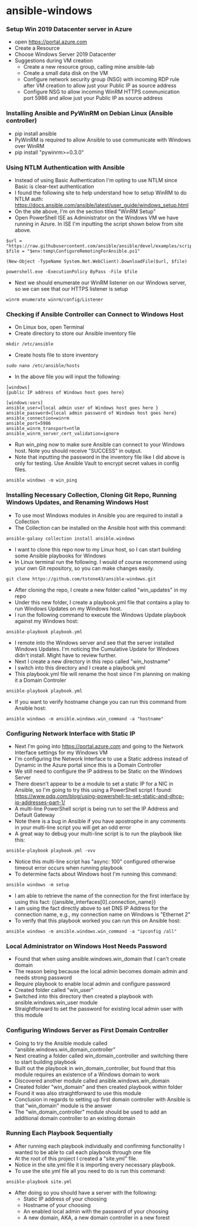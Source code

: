 # ansible-windows

### Setup Win 2019 Datacenter server in Azure
- open https://portal.azure.com
- Create a Resource
- Choose Windows Server 2019 Datacenter
- Suggestions during VM creation
  - Create a new resource group, calling mine ansible-lab
  - Create a small data disk on the VM
  - Configure network security group (NSG) with incoming RDP rule after VM creation to allow just your Public IP as source address
  - Configure NSG to allow incoming WinRM HTTPS communication port 5986 and allow just your Public IP as source address

### Installing Ansible and PyWinRM on Debian Linux (Ansible controller)
- pip install ansible
- PyWinRM is required to allow Ansible to use communicate with Windows over WinRM
- pip install "pywinrm>=0.3.0"

### Using NTLM Authentication with Ansible
- Instead of using Basic Authentication I'm opting to use NTLM since Basic is clear-text authentication
- I found the following site to help understand how to setup WinRM to do NTLM auth: https://docs.ansible.com/ansible/latest/user_guide/windows_setup.html
- On the site above, I'm on the section titled "WinRM Setup"
- Open PowerShell ISE as Administrator on the Windows VM we have running in Azure.  In ISE I'm inputting the script shown below from site above.
```  [Net.ServicePointManager]::SecurityProtocol = [Net.SecurityProtocolType]::Tls12
$url = "https://raw.githubusercontent.com/ansible/ansible/devel/examples/scripts/ConfigureRemotingForAnsible.ps1"
$file = "$env:temp\ConfigureRemotingForAnsible.ps1"

(New-Object -TypeName System.Net.WebClient).DownloadFile($url, $file)

powershell.exe -ExecutionPolicy ByPass -File $file 
```
- Next we should enumerate our WinRM listener on our Windows server, so we can see that our HTTPS listener is setup

```winrm enumerate winrm/config/Listener```

### Checking if Ansible Controller can Connect to Windows Host
- On Linux box, open Terminal
- Create directory to store our Ansible inventory file

```mkdir /etc/ansible```
- Create hosts file to store inventory

```sudo nano /etc/ansible/hosts```

- In the above file you will input the following:
```
[windows]
{public IP address of Windows host goes here}

[windows:vars]
ansible_user={local admin user of Windows host goes here }
ansible_password={local admin password of Windows host goes here}
ansible_connection=winrm
ansible_port=5986
ansible_winrm_transport=ntlm
ansible_winrm_server_cert_validation=ignore
```
- Run win_ping now to make sure Ansible can connect to your Windows host.  Note you should receive "SUCCESS" in output.
- Note that inputting the password in the inventory file like I did above is only for testing.  Use Ansible Vault to encrypt secret values in config files.

```ansible windows -m win_ping```

### Installing Necessary Collection, Cloning Git Repo, Running Windows Updates, and Renaming Windows Host
- To use most Windows modules in Ansible you are required to install a Collection
- The Collection can be installed on the Ansible host with this command:

```ansible-galaxy collection install ansible.windows```
- I want to clone this repo now to my Linux host, so I can start building some Ansible playbooks for Windows
- In Linux terminal run the following.  I would of course recommend using your own Git repository, so you can make changes easily.

```git clone https://github.com/tstone43/ansible-windows.git```

- After cloning the repo, I create a new folder called "win_updates" in my repo
- Under this new folder, I create a playbook.yml file that contains a play to run Windows Updates on my Windows host.
- I run the following command to execute the Windows Update playbook against my Windows host:

```ansible-playbook playbook.yml```
- I remote into the Windows server and see that the server installed Windows Updates.  I'm noticing the Cumulative Update for Windows didn't install.  Might have to review further.
- Next I create a new directory in this repo called "win_hostname"
- I switch into this directory and I create a playbook.yml
- This playbook.yml file will rename the host since I'm planning on making it a Domain Controler

```ansible-playbook playbook.yml```
- If you want to verify hostname change you can run this command from Ansible host:

```ansible windows -m ansible.windows.win_command -a "hostname"```

### Configuring Network Interface with Static IP
- Next I'm going into https://portal.azure.com and going to the Network Interface settings for my Windows VM
- I'm configuring the Network Interface to use a Static address instead of Dynamic in the Azure portal since this is a Domain Controller
- We still need to configure the IP address to be Static on the Windows Server
- There doesn't appear to be a module to set a static IP for a NIC in Ansible, so I'm going to try this using a PowerShell script I found: https://www.pdq.com/blog/using-powershell-to-set-static-and-dhcp-ip-addresses-part-1/ 
- A multi-line PowerShell script is being run to set the IP Address and Default Gateway
- Note there is a bug in Ansible if you have apostrophe in any comments in your multi-line script you will get an odd error
- A great way to debug your multi-line script is to run the playbook like this:

```ansible-playbook playbook.yml -vvv```
- Notice this multi-line script has "async: 100" configured otherwise timeout error occurs when running playbook
- To determine facts about Windows host I'm running this command:

```ansible windows -m setup```
- I am able to retrieve the name of the connection for the first interface by using this fact: {{ansible_interfaces[0].connection_name}}
- I am using the fact directly above to set DNS IP Address for the connection name, e.g., my connection name on Windows is "Ethernet 2"
- To verify that this playbook worked you can run this on Ansible host:

```ansible windows -m ansible.windows.win_command -a "ipconfig /all"```

### Local Administrator on Windows Host Needs Password
- Found that when using ansible.windows.win_domain that I can't create domain
- The reason being because the local admin becomes domain admin and needs strong password
- Require playbook to enable local admin and configure password
- Created folder called "win_user"
- Switched into this directory then created a playbook with ansible.windows.win_user module
- Straightforward to set the password for existing local admin user with this module

### Configuring Windows Server as First Domain Controller
- Going to try the Ansible module called "ansible.windows.win_domain_controller"
- Next creating a folder called win_domain_controller and switching there to start building playbook
- Built out the playbook in win_domain_controller, but found that this module requires an existence of a Windows domain to work
- Discovered another module called ansible.windows.win_domain
- Created folder "win_domain" and then created playbook within folder
- Found it was also straightforward to use this module
- Conclusion in regards to setting up first domain controller with Ansible is that "win_domain" module is the answer
- The "win_domain_controller" module should be used to add an additional domain controller to an existing domain

### Running Each Playbook Sequentially
- After running each playbook individually and confirming functionality I wanted to be able to call each playbook through one file
- At the root of this project I created a "site.yml" file.
- Notice in the site.yml file it is importing every necessary playbook.
- To use the site.yml file all you need to do is run this command:

```ansible-playbook site.yml```
- After doing so you should have a server with the following:
  - Static IP address of your choosing
  - Hostname of your choosing
  - An enabled local admin with the password of your choosing
  - A new domain, AKA, a new domain controller in a new forest







